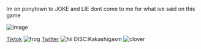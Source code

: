 
Im on ponytown to JOKE and LIE dont come to me for what ive said on this game


![image](https://media.discordapp.net/attachments/702953119474253844/1395111742081859584/Adobe_Express_-_file.png?ex=6879428f&is=6877f10f&hm=a11a76b6003624ccd80e866b76d8478033f0fa7a0fcc2f55a078e7972faf47af&=&format=webp&quality=lossless)

  [Tiktok](https://www.tiktok.com/@fishslab29?is_from_webapp=1&sender_device=pc) ![frog](https://yokai.crd.co/assets/images/gallery11/ca9a69c6.gif?v=b4df531c) [Twitter](https://x.com/shinobiyaoi) ![hii](https://yokai.crd.co/assets/images/gallery28/eb0b0c42.gif?v=b4df531c) DISC:Kakashigasm ![clover](https://yokai.crd.co/assets/images/gallery05/4be152a6.gif?v=b4df531c)






<!--
**shinobiyaoi/shinobiyaoi** is a ✨ _special_ ✨ repository because its `README.md` (this file) appears on your GitHub profile.

Here are some ideas to get you started:

- 🔭 I’m currently working on ...
- 🌱 I’m currently learning ...
- 👯 I’m looking to collaborate on ...
- 🤔 I’m looking for help with ...
- 💬 Ask me about ...
- 📫 How to reach me: ...
- 😄 Pronouns: ...
- ⚡ Fun fact: ...
-->
